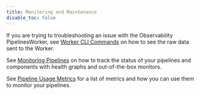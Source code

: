 ```yaml
---
title: Monitoring and Maintenance
disable_toc: false
---
```


If you are trying to troubleshooting an issue with the Observability PipelinesWorker, see [Worker CLI Commands][1] on how to see the raw data sent to the Worker.

See [Monitoring Pipelines][2] on how to track the status of your pipelines and components with health graphs and out-of-the-box monitors.

See [Pipeline Usage Metrics][3] for a list of metrics and how you can use them to monitor your pipelines.

[1]: /observability_pipelines/monitoring_and_maintenance/worker_cli_commands/
[2]: /observability_pipelines/monitoring_and_maintenance/monitoring_pipelines/
[3]: /observability_pipelines/monitoring_and_maintenance/pipeline_usage_metrics/